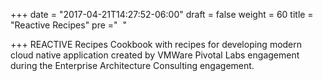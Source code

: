 +++
date = "2017-04-21T14:27:52-06:00"
draft = false
weight = 60
title = "Reactive Recipes"
pre ="<i class='fa fa-cutlery'></i>&nbsp;&nbsp;"

+++
REACTIVE Recipes
Cookbook with recipes for developing modern cloud native application created by VMWare Pivotal Labs engagement during the Enterprise Architecture Consulting engagement.
